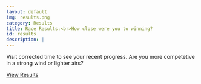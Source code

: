 ```yaml
---
layout: default
img: results.png
category: Results
title: Race Results:<br>How close were you to winning?
id: results
description: |
---
```

  <p>Visit corrected time to see your recent progress. Are you more competetive in a strong wind or lighter airs?</p>
  <p><a class="btn btn-primary btn-lg pull-right" href="http://correctedtime.com/clubs/sheffield-viking-sc/dashboard">View Results</a></p>
